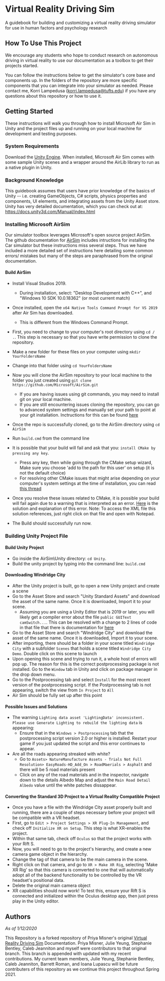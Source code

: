 # Virtual Reality Driving Sim
A guidebook for building and customizing a virtual reality driving simulator for use in human factors and psychology research
## How To Use This Project
We encourage any students who hope to conduct research on autonomous driving in virtual reality to use our documentation as a toolbox to get their projects started. 

You can follow the instructions below to get the simulator's core base and components up. In the folders of the repository are more specific components that you can integrate into your simulator as needed. Please contact me, Korri Lampedusa (korri.lampedusa@tufts.edu) if you have any questions about this repository or how to use it. 
## Getting Started
These instructions will walk you through how to install Microsoft Air Sim in Unity and the project files  up and running on your local machine for development and testing purposes.

### System Requirements

Download the [Unity Engine](https://unity.com/). When installed, Microsoft Air Sim comes with some sample Unity scenes and a wrapper around the AirLib library to run as a native plugin in Unity.

### Background Knowledge
This guidebook assumes that users have prior knowledge of the basics of Unity -- i.e. creating GameObjects, C# scripts, physics properties and components, UI elements, and integrating assets from the Unity Asset store. Unity has very detailed documentation, which you can check out at: https://docs.unity3d.com/Manual/index.html

### Installing Microsoft AirSim
Our simulator toolbox leverages Microsoft's open source project AirSim. The github documentation for [AirSim](https://github.com/microsoft/AirSim/blob/master/docs/Unity.md) includes intructions for installing the Car simulator but these instructions miss several steps. Thus we have included a more detailed set of instructions here detailing some common errors/ mistakes but many of the steps are paraphrased from the original documentation.

#### Build AirSim
* Install Visual Studios 2019.
	* During installation, select: "Desktop Development with C++", and "Windows 10 SDK 10.0.18362" (or most current match)
* Once installed, open the `x64 Native Tools Command Prompt for VS 2019` after Air Sim has downloaded.
	* This is different from the Windows Command Prompt.
* First, you need to change to your computer's root directory using `cd / .`. This step is necessary so that you have write permission to clone the repository. 
* Make a new folder for these files on your computer using `mkdir YourFoldersName`
* Change into that folder using `cd YourFoldersName`
* Now you will clone the AirSim repository to your local machine to the folder you just created using `git clone https://github.com/Microsoft/AirSim.git`
	* If you are having issues using git commands, you may need to install git on your local machine. 
	* If you are still encountering issues cloning the repository, you can go to advanced system settings and manually set your path to point at your git 			   installation.  Inctructions for this can be found [here](https://stackoverflow.com/questions/4492979/git-is-not-recognized-as-an-internal-or-external-command)


* Once the repo is successfully cloned, go to the AirSim directory using `cd AirSim`
* Run `build.cmd` from the command line
* It is possible that your build will fail and ask that you: `install CMake by pressing any key`. 
	* Press any key, then while going through the CMake setup wizard, Make sure you choose 'add to the path for this user' on setup (it is not the default choice)
	* For resolving other CMake issues that might arise depending on your computer's system settings at the time of installation, you can read 
	[this thread](https://github.com/microsoft/AirSim/issues/755)
* Once you resolve these issues related to CMake, it is possible your build will fail again due to a warning that is interpreted as an error. [Here](https://github.com/microsoft/AirSim/issues/3136 ) is the solution and explanation of this error. Note: To access the XML file this solution references, just right click on that file and open with Notepad.
* The Build should successfully run now.

### Building Unity Project File 
#### Build Unity Project
* Go inside the AirSim\Unity directory: `cd Unity`.
* Build the unity project by typing into the command line: `build.cmd`

#### Downloading Windridge City
* After the Unity project is built, go to open a new Unity project and create a scene
* Go to the Asset Store and search "Unity Standard Assets" and download the asset of the same name. Once it is downloaded, Import it to your scene. 
	* Assuming you are using a Unity Editor that is 2019 or later, you will likely get a compiler error about the file `public GUIText camSwitch...`. This can be resolved with a change to 2 lines of code in that file that there is documentation for [here](https://answers.unity.com/questions/1638555/guitexture-adn-guitext-are-obsolete-standard-asset.html)
* Go to the Asset Store and search "Windridge City" and download the asset of the same name.  Once it is downloaded, Import it to your scene. 
* After importing, there should be a folder in your scene titled `Windridge City` with a subfolder `Scenes` that holds a scene titled `Windridge City Demo`. Double click on this scene to launch
* Upon opening this scene and trying to run it, a whole host of errors will pop up. The reason for this is the correct postprocessing package is not installed. Go to the `Window` tab in Unity and click on package manager in the drop down menu.
* Go to the Postprocessing tab and select `Install` for the most recent version of the postprocessing script. If the Postprocessing tab is not appearing, switch the view from `In Project` to `All`
* Air Sim should be fully set up after this point

#### Possible Issues and Solutions
* The warning `Lighting data asset 'LightingData' inconsistent. Please use Generate Lighting to rebuild the lighting data` is appearing:
	* Ensure that in the `Windows > Postprocessing` tab that the postprocessing script version 2.0 or higher is installed. Restart your game if you just updated the script and this error continues to appear.
* Are all the roads appearing streaked with white?
	* Go to `Assets> NatureManufacture Assets - Trials Not Full Resolution> EasyRoads-HD_Add_On > RoadMaerials > Asphalt` and there will be 5 road materials present
	* Click on any of the road materials and in the inspector, navigate down to the details Albedo Map and adjust the `Main Road Detail Albedo` value until the white patches dissappear.
	
#### Converting the Standard 3D Project to a Virtual Reality Compatible Project
* Once you have a file with the Windridge City asset properly built and running, there are a couple of steps necessary before your project will be compatible with a VR headset.
* First, go to `Edit > Project Settings > XR Plug-In Management`, and check off `Initialize XR on Setup`. This step is what XR-enables the project.
* Within that same tab, check off `Oculus` so that the project works with your Rift S. 
* Now, you will need to go to the project's hierarchy, and create a new camera game object in the hierarchy. 
* Change the tag of that camera to be the main camera in the scene. 
* Right click on that camera, and go to `XR > Make XR Rig`, selecting 'Make XR Rig' so that this camera is comverted to one that will automatically adopt all of the backend functionality to be controlled by the VR headset's positional data. 
* Delete the original main camera object 
* XR capabilities should now work! To test this, ensure your Rift S is connected and initialized within the Oculus desktop app, then just press play in the Unity editor.

## Authors
*As of 1/12/2020*

This Repository is a forked repository of Priya Misner's original [Virtual Reality Driving Sim](https://github.com/p-misner/VirtualRealityDrivingSim) Documentation. Priya Misner, Julie Yeung, Stephanie Bentley, Caleb Jeanniton and myself were contributors to that original branch. This branch is appended with updated with my recent contributions. My current team members, Julie Yeung, Stephanie Bentley, Caleb Jeanniton, Barrett Roman, and Ioana Lupascu will be future contributers of this repository as we continue this project throughout Spring 2021.
